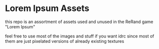 # Lorem Ipsum Assets
this repo is an assortment of assets used and unused in the ReRand game "Lorem Ipsum"<br>

feel free to use most of the images and stuff if you want idrc since most of them are just pixelated versions of already existing textures
